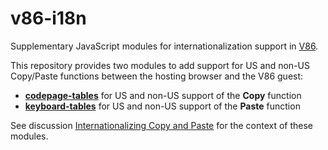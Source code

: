 # v86-i18n

Supplementary JavaScript modules for internationalization support in [V86](https://github.com/copy/v86).

This repository provides two modules to add support for US and non-US Copy/Paste functions between the hosting browser and the V86 guest:

* **[codepage-tables](codepage-tables)** for US and non-US support of the **Copy** function
* **[keyboard-tables](keyboard-tables)** for US and non-US support of the **Paste** function

See discussion [Internationalizing Copy and Paste](https://github.com/copy/v86/discussions/1159) for the context of these modules.
